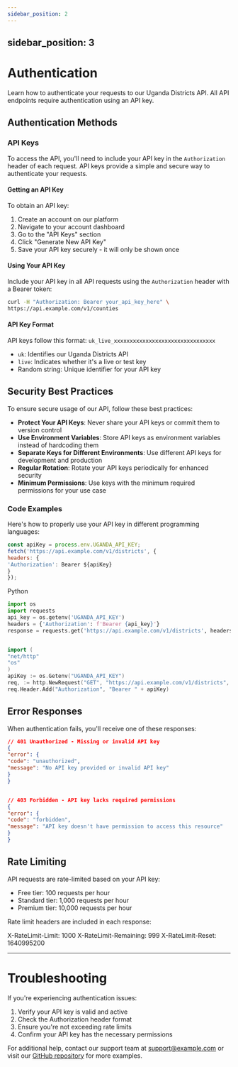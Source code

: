 ```yaml
---
sidebar_position: 2
---
```


## sidebar_position: 3

# Authentication

Learn how to authenticate your requests to our Uganda Districts API. All API endpoints require authentication using an API key.

## Authentication Methods

### API Keys

To access the API, you'll need to include your API key in the `Authorization` header of each request. API keys provide a simple and secure way to authenticate your requests.

#### Getting an API Key

To obtain an API key:

1. Create an account on our platform
2. Navigate to your account dashboard
3. Go to the "API Keys" section
4. Click "Generate New API Key"
5. Save your API key securely - it will only be shown once

#### Using Your API Key

Include your API key in all API requests using the `Authorization` header with a Bearer token:

```bash
curl -H "Authorization: Bearer your_api_key_here" \
https://api.example.com/v1/counties

```

#### API Key Format

API keys follow this format: `uk_live_xxxxxxxxxxxxxxxxxxxxxxxxxxxxxxxx`

- `uk`: Identifies our Uganda Districts API
- `live`: Indicates whether it's a live or test key
- Random string: Unique identifier for your API key

## Security Best Practices

To ensure secure usage of our API, follow these best practices:

- **Protect Your API Keys**: Never share your API keys or commit them to version control
- **Use Environment Variables**: Store API keys as environment variables instead of hardcoding them
- **Separate Keys for Different Environments**: Use different API keys for development and production
- **Regular Rotation**: Rotate your API keys periodically for enhanced security
- **Minimum Permissions**: Use keys with the minimum required permissions for your use case

### Code Examples

Here's how to properly use your API key in different programming languages:

```javascript
const apiKey = process.env.UGANDA_API_KEY;
fetch('https://api.example.com/v1/districts', {
headers: {
'Authorization': Bearer ${apiKey}
}
});
```

Python

```python
import os
import requests
api_key = os.getenv('UGANDA_API_KEY')
headers = {'Authorization': f'Bearer {api_key}'}
response = requests.get('https://api.example.com/v1/districts', headers=headers)
```

```go

import (
"net/http"
"os"
)
apiKey := os.Getenv("UGANDA_API_KEY")
req, := http.NewRequest("GET", "https://api.example.com/v1/districts", nil)
req.Header.Add("Authorization", "Bearer " + apiKey)
```

## Error Responses

When authentication fails, you'll receive one of these responses:

```json
// 401 Unauthorized - Missing or invalid API key
{
"error": {
"code": "unauthorized",
"message": "No API key provided or invalid API key"
}
}


// 403 Forbidden - API key lacks required permissions
{
"error": {
"code": "forbidden",
"message": "API key doesn't have permission to access this resource"
}
}
```

## Rate Limiting

API requests are rate-limited based on your API key:

- Free tier: 100 requests per hour
- Standard tier: 1,000 requests per hour
- Premium tier: 10,000 requests per hour

Rate limit headers are included in each response:

X-RateLimit-Limit: 1000
X-RateLimit-Remaining: 999
X-RateLimit-Reset: 1640995200

---

# Troubleshooting

If you're experiencing authentication issues:

1. Verify your API key is valid and active
2. Check the Authorization header format
3. Ensure you're not exceeding rate limits
4. Confirm your API key has the necessary permissions

For additional help, contact our support team at support@example.com or visit our [GitHub repository](https://github.com/example/uganda-api) for more examples.
